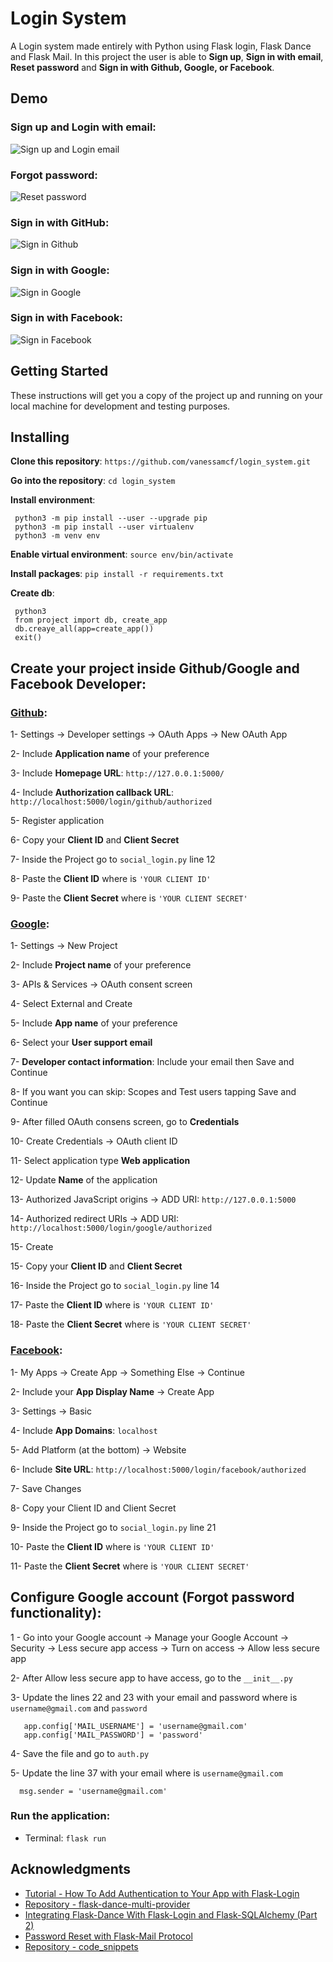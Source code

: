 # Login System

A Login system made entirely with Python using Flask login, Flask Dance and Flask Mail. In this project the user is able to **Sign up**, **Sign in with email**, **Reset password** and **Sign in with Github, Google, or Facebook**.

## Demo

### Sign up and Login with email:

![Sign up and Login email](project/GIFS/Login_system_signup_signin_email.gif)

### Forgot password:

![Reset password](project/GIFS/Login_system_reset_pwd.gif)

### Sign in with GitHub:

![Sign in Github](project/GIFS/login_system_github.gif)


### Sign in with Google:

![Sign in Google](project/GIFS/Login_system_signin_google.gif)


### Sign in with Facebook:

![Sign in Facebook](project/GIFS/Login_system_signin_facebook.gif)


## Getting Started

These instructions will get you a copy of the project up and running on your local machine for development and testing purposes.

## Installing

**Clone this repository**: `https://github.com/vanessamcf/login_system.git`

**Go into the repository**: `cd login_system`

**Install environment**: 

     python3 -m pip install --user --upgrade pip
     python3 -m pip install --user virtualenv
     python3 -m venv env

**Enable virtual environment**: `source env/bin/activate `

**Install packages**: `pip install -r requirements.txt`

**Create db**: 

     python3
     from project import db, create_app
     db.creaye_all(app=create_app())
     exit()

## Create your project inside Github/Google and Facebook Developer:

### [Github](https://github.com/settings/developers):

1- Settings -> Developer settings -> OAuth Apps -> New OAuth App

2- Include **Application name** of your preference

3- Include **Homepage URL**: `http://127.0.0.1:5000/`

4- Include **Authorization callback URL**: `http://localhost:5000/login/github/authorized`

5- Register application

6- Copy your **Client ID** and **Client Secret**

7- Inside the Project go to `social_login.py` line 12

8- Paste the **Client ID** where is `'YOUR CLIENT ID'`

9- Paste the **Client Secret** where is `'YOUR CLIENT SECRET'`


### [Google](https://console.developers.google.com/apis/):

1- Settings -> New Project

2- Include **Project name** of your preference

3- APIs & Services -> OAuth consent screen

4- Select External and Create

5- Include **App name** of your preference

6- Select your **User support email**

7- **Developer contact information**: Include your email then Save and Continue

8- If you want you can skip: Scopes and Test users tapping Save and Continue

9- After filled OAuth consens screen, go to **Credentials** 

10- Create Credentials -> OAuth client ID

11- Select application type **Web application**

12- Update **Name** of the application 

13- Authorized JavaScript origins -> ADD URI: `http://127.0.0.1:5000` 

14- Authorized redirect URIs -> ADD URI: `http://localhost:5000/login/google/authorized` 

15- Create

15- Copy your **Client ID** and **Client Secret**

16- Inside the Project go to `social_login.py` line 14

17- Paste the **Client ID** where is `'YOUR CLIENT ID'` 

18- Paste the **Client Secret** where is `'YOUR CLIENT SECRET'`


### [Facebook](https://developers.facebook.com/?locale=en_US):

1- My Apps -> Create App -> Something Else -> Continue

2- Include your **App Display Name** -> Create App

3- Settings -> Basic

4- Include **App Domains**: `localhost`

5- Add Platform (at the bottom) -> Website

6- Include **Site URL**: `http://localhost:5000/login/facebook/authorized`

7- Save Changes

8- Copy your Client ID and Client Secret

9- Inside the Project go to `social_login.py` line 21

10- Paste the **Client ID** where is `'YOUR CLIENT ID'` 

11- Paste the **Client Secret** where is `'YOUR CLIENT SECRET'`


## Configure Google account (Forgot password functionality):

1 - Go into your Google account -> Manage your Google Account -> Security -> Less secure app access -> Turn on access -> Allow less secure app 

2- After Allow less secure app to have access, go to the `__init__.py` 

3- Update the lines 22 and 23 with your email and password where is `username@gmail.com` and `password` 

       app.config['MAIL_USERNAME'] = 'username@gmail.com'
       app.config['MAIL_PASSWORD'] = 'password'

4- Save the file and go to `auth.py`

5- Update the line 37 with your email where is `username@gmail.com`

      msg.sender = 'username@gmail.com'
      

### Run the application: 

- Terminal: `flask run`


## Acknowledgments

* [Tutorial - How To Add Authentication to Your App with Flask-Login](https://www.digitalocean.com/community/tutorials/how-to-add-authentication-to-your-app-with-flask-login)
* [Repository - flask-dance-multi-provider](https://github.com/singingwolfboy/flask-dance-multi-provider/tree/master/app)
* [Integrating Flask-Dance With Flask-Login and Flask-SQLAlchemy (Part 2)](https://www.youtube.com/watch?v=G44Tpi58dcc&t=282s)
* [Password Reset with Flask-Mail Protocol](https://medium.com/@stevenrmonaghan/password-reset-with-flask-mail-protocol-ddcdfc190968)
* [Repository - code_snippets](https://github.com/CoreyMSchafer/code_snippets/tree/master/Python/Flask_Blog/10-Password-Reset-Email/flaskblog)

